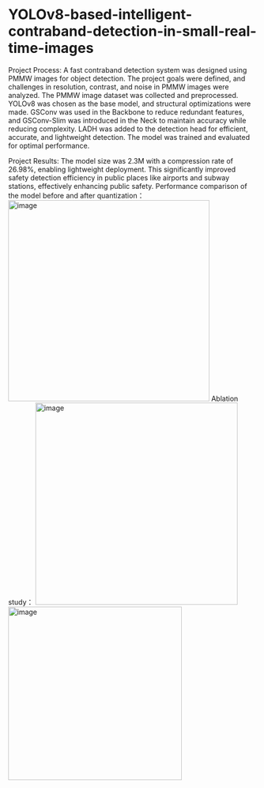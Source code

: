 # YOLOv8-based-intelligent-contraband-detection-in-small-real-time-images
Project Process: A fast contraband detection system was designed using PMMW images for object detection. The project goals were defined, and challenges in resolution, contrast, and noise in PMMW images were analyzed. The PMMW image dataset was collected and preprocessed. YOLOv8 was chosen as the base model, and structural optimizations were made. GSConv was used in the Backbone to reduce redundant features, and GSConv-Slim was introduced in the Neck to maintain accuracy while reducing complexity. LADH was added to the detection head for efficient, accurate, and lightweight detection. The model was trained and evaluated for optimal performance.

Project Results: The model size was 2.3M with a compression rate of 26.98%, enabling lightweight deployment. This significantly improved safety detection efficiency in public places like airports and subway stations, effectively enhancing public safety.
Performance comparison of the model before and after quantization：
<img width="407" alt="image" src="https://github.com/user-attachments/assets/c2b6195e-85ad-4cd2-ab1a-cab4656bc391" />
Ablation study：
<img width="409" alt="image" src="https://github.com/user-attachments/assets/56877732-a55e-40ed-84ad-46b357e19bbc" />
<img width="351" alt="image" src="https://github.com/user-attachments/assets/272872d6-0d20-4057-8c62-5f24a76d5115" />



